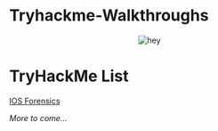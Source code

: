 # Tryhackme-Walkthroughs

<p align="center">
  <img src="[https://github.com/waldyr/Sublime-Installer/blob/master/sublime_text.png?raw=true](https://tryhackme-badges.s3.amazonaws.com/wuu.png)" alt="hey"/>
</p>

# TryHackMe List
[IOS Forensics](https://github.com/csduncan06/Tryhackme-Walkthroughs/blob/main/THM/IOS%20Forensics/IOS%20Forensics.md)

*More to come...* 
